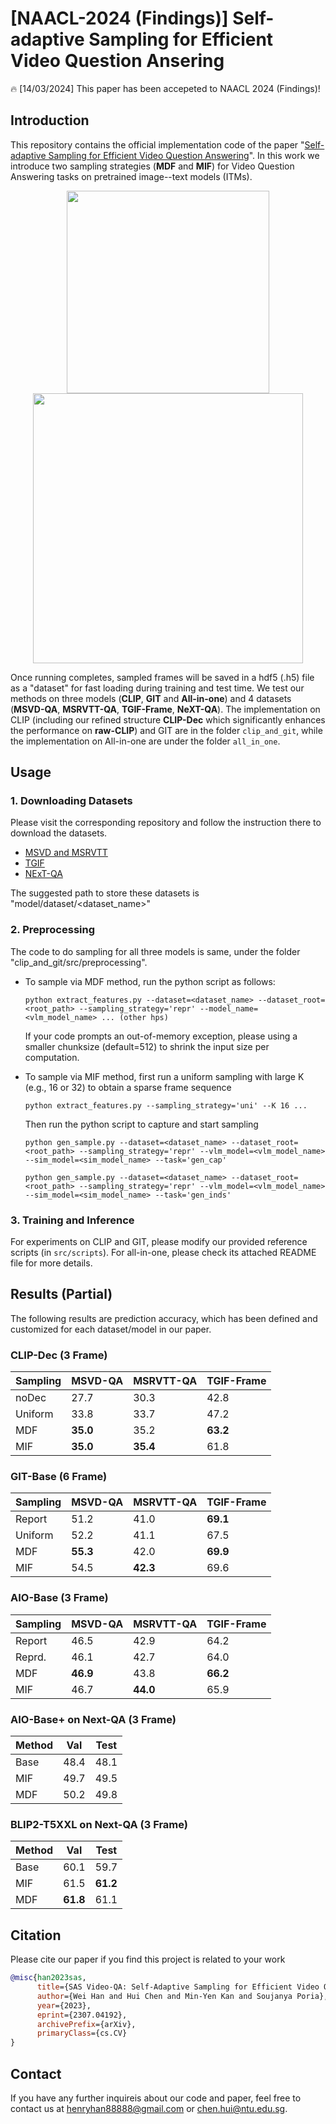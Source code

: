 # [NAACL-2024 (Findings)] Self-adaptive Sampling for Efficient Video Question Ansering

🔥 [14/03/2024] This paper has been accepeted to NAACL 2024 (Findings)!

## Introduction
This repository contains the official implementation code of the paper "[Self-adaptive Sampling for Efficient Video Question Answering](https://arxiv.org/pdf/2307.04192.pdf)". 
In this work we introduce two sampling strategies (__MDF__ and __MIF__) for Video Question Answering tasks on pretrained image--text models (ITMs). 

<p align="center">
    <image src="assets/MDF.png" width="324"> 
    <image src="assets/MIF.png" width="432">
</p>

Once running completes, sampled frames will be saved in a hdf5 (.h5) file as a "dataset" for fast loading during training and test time.
We test our methods on three models (__CLIP__, __GIT__ and __All-in-one__) and 4 datasets (**MSVD-QA**, **MSRVTT-QA**, **TGIF-Frame**, **NeXT-QA**).
The implementation on CLIP (including our refined structure **CLIP-Dec** which significantly enhances the performance on **raw-CLIP**) and GIT are in the folder `clip_and_git`, while the implementation on All-in-one are under the folder `all_in_one`.

## Usage
### 1. Downloading Datasets
Please visit the corresponding repository and follow the instruction there to download the datasets.
- [MSVD and MSRVTT](https://github.com/xudejing/video-question-answering)
- [TGIF](https://github.com/YunseokJANG/tgif-qa)
- [NExT-QA](https://github.com/doc-doc/NExT-QA)

The suggested path to store these datasets is "model/dataset/<dataset_name>" 

### 2. Preprocessing
The code to do sampling for all three models is same, under the folder "clip_and_git/src/preprocessing". 

* To sample via MDF method, run the python script as follows:
    ```
    python extract_features.py --dataset=<dataset_name> --dataset_root=<root_path> --sampling_strategy='repr' --model_name=<vlm_model_name> ... (other hps)
    ```
    If your code prompts an out-of-memory exception, please using a smaller chunksize (default=512) to shrink the input size per computation.

* To sample via MIF method, first run a uniform sampling with large K (e.g., 16 or 32) to obtain a sparse frame sequence

    ```
    python extract_features.py --sampling_strategy='uni' --K 16 ...
    ```
    Then run the python script to capture and start sampling
    ```
    python gen_sample.py --dataset=<dataset_name> --dataset_root=<root_path> --sampling_strategy='repr' --vlm_model=<vlm_model_name> --sim_model=<sim_model_name> --task='gen_cap'

    python gen_sample.py --dataset=<dataset_name> --dataset_root=<root_path> --sampling_strategy='repr' --vlm_model=<vlm_model_name> --sim_model=<sim_model_name> --task='gen_inds'
    ```

### 3. Training and Inference
For experiments on CLIP and GIT, please modify our provided reference scripts (in `src/scripts`). For all-in-one, please check its attached README file for more details.

## Results (Partial)
The following results are prediction accuracy, which has been defined and customized for each dataset/model in our paper.

### CLIP-Dec (3 Frame)
|Sampling|MSVD-QA|MSRVTT-QA|TGIF-Frame|
|---|---|---|---|
|noDec|27.7|30.3|42.8|
|Uniform|33.8|33.7|47.2|
|MDF|__35.0__|35.2|__63.2__|
|MIF|__35.0__|__35.4__|61.8|

### GIT-Base (6 Frame)
|Sampling|MSVD-QA|MSRVTT-QA|TGIF-Frame|
|---|---|---|---|
|Report|51.2|41.0|__69.1__|
|Uniform|52.2|41.1|67.5|
|MDF|__55.3__|42.0|__69.9__|
|MIF|54.5|__42.3__|69.6|

### AIO-Base (3 Frame)
|Sampling|MSVD-QA|MSRVTT-QA|TGIF-Frame|
|---|---|---|---|
|Report|46.5|42.9|64.2|
|Reprd.|46.1|42.7|64.0|
|MDF|__46.9__|43.8|__66.2__|
|MIF|46.7|__44.0__|65.9|

### AIO-Base+ on Next-QA (3 Frame)
|Method|Val|Test|
|---|---|---|
|Base|48.4|48.1|
|MIF|49.7|49.5|
|MDF|50.2|49.8|

### BLIP2-T5XXL on Next-QA (3 Frame)
|Method|Val|Test|
|---|---|---|
|Base|60.1|59.7|
|MIF|61.5|__61.2__|
|MDF|__61.8__|61.1|

## Citation
Please cite our paper if you find this project is related to your work
```bibtex
@misc{han2023sas,
      title={SAS Video-QA: Self-Adaptive Sampling for Efficient Video Question-Answering}, 
      author={Wei Han and Hui Chen and Min-Yen Kan and Soujanya Poria},
      year={2023},
      eprint={2307.04192},
      archivePrefix={arXiv},
      primaryClass={cs.CV}
}
```

## Contact
If you have any further inquireis about our code and paper, feel free to contact us at henryhan88888@gmail.com or chen.hui@ntu.edu.sg.
